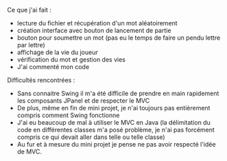 Ce que j'ai fait :
- lecture du fichier et récupération d'un mot aléatoirement
- création interface avec bouton de lancement de partie
- bouton pour soumettre un mot (pas eu le temps de faire un pendu lettre par lettre)
- affichage de la vie du joueur
- vérification du mot et gestion des vies
- J'ai commenté mon code

Difficultés rencontrées : 
- Sans connaitre Swing il m'a été difficile de prendre en main rapidement les composants JPanel et 
de respecter le MVC
- De plus, même en fin de mini projet, je n'ai toujours pas entièrement compris comment Swing fonctionne
- J'ai eu beaucoup de mal à utiliser le MVC en Java (la délimitation du code en différentes classes m'a posé problème,
je n'ai pas forcément compris ce qui devait aller dans telle ou telle classe)
- Au fur et à mesure du mini projet je pense ne pas avoir respecté l'idée de MVC.